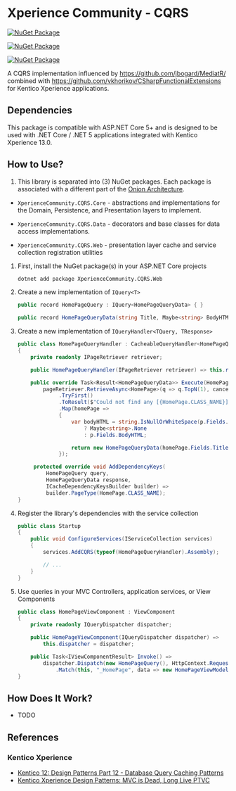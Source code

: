 # Xperience Community - CQRS

[![NuGet Package](https://img.shields.io/nuget/v/XperienceCommunity.CQRS.Core.svg)](https://www.nuget.org/packages/XperienceCommunity.CQRS.Core)

[![NuGet Package](https://img.shields.io/nuget/v/XperienceCommunity.CQRS.Data.svg)](https://www.nuget.org/packages/XperienceCommunity.CQRS.Data)

[![NuGet Package](https://img.shields.io/nuget/v/XperienceCommunity.CQRS.Web.svg)](https://www.nuget.org/packages/XperienceCommunity.CQRS.Web)

A CQRS implementation influenced by <https://github.com/jbogard/MediatR/> combined with <https://github.com/vkhorikov/CSharpFunctionalExtensions> for Kentico Xperience applications.

## Dependencies

This package is compatible with ASP.NET Core 5+ and is designed to be used with .NET Core / .NET 5 applications integrated with Kentico Xperience 13.0.

## How to Use?

1. This library is separated into (3) NuGet packages. Each package is associated with a different part of the [Onion Architecture](https://jeffreypalermo.com/2008/07/the-onion-architecture-part-1/).

- `XperienceCommunity.CQRS.Core` - abstractions and implementations for the Domain, Persistence, and Presentation layers to implement.

- `XperienceCommunity.CQRS.Data` - decorators and base classes for data access implementations.

- `XperienceCommunity.CQRS.Web` - presentation layer cache and service collection registration utilities

1. First, install the NuGet package(s) in your ASP.NET Core projects

   ```bash
   dotnet add package XperienceCommunity.CQRS.Web
   ```

1. Create a new implementation of `IQuery<T>`

   ```csharp
   public record HomePageQuery : IQuery<HomePageQueryData> { }

   public record HomePageQueryData(string Title, Maybe<string> BodyHTML) { }
   ```

1. Create a new implementation of `IQueryHandler<TQuery, TResponse>`

   ```csharp
   public class HomePageQueryHandler : CacheableQueryHandler<HomePageQuery, HomePageQueryData>
   {
       private readonly IPageRetriever retriever;

       public HomePageQueryHandler(IPageRetriever retriever) => this.retriever = retriever;

       public override Task<Result<HomePageQueryData>> Execute(HomePageQuery query, CancellationToken token) =>
           pageRetriever.RetrieveAsync<HomePage>(q => q.TopN(1), cancellationToken: token)
                .TryFirst()
                .ToResult($"Could not find any [{HomePage.CLASS_NAME}]")
                .Map(homePage =>
                {
                    var bodyHTML = string.IsNullOrWhiteSpace(p.Fields.BodyHTML)
                        ? Maybe<string>.None
                        : p.Fields.BodyHTML;

                    return new HomePageQueryData(homePage.Fields.Title, bodyHTML);
                });

        protected override void AddDependencyKeys(
            HomePageQuery query,
            HomePageQueryData response,
            ICacheDependencyKeysBuilder builder) =>
            builder.PageType(HomePage.CLASS_NAME);
   }
   ```

1. Register the library's dependencies with the service collection

   ```csharp
   public class Startup
   {
       public void ConfigureServices(IServiceCollection services)
       {
           services.AddCQRS(typeof(HomePageQueryHandler).Assembly);

           // ...
       }
   }
   ```

1. Use queries in your MVC Controllers, application services, or View Components

   ```csharp
   public class HomePageViewComponent : ViewComponent
   {
       private readonly IQueryDispatcher dispatcher;

       public HomePageViewComponent(IQueryDispatcher dispatcher) =>
           this.dispatcher = dispatcher;

       public Task<IViewComponentResult> Invoke() =>
           dispatcher.Dispatch(new HomePageQuery(), HttpContext.RequestAborted)
               .Match(this, "_HomePage", data => new HomePageViewModel(data));
   }
   ```

## How Does It Work?

- TODO

## References

### Kentico Xperience

- [Kentico 12: Design Patterns Part 12 - Database Query Caching Patterns](https://dev.to/seangwright/kentico-12-design-patterns-part-12-database-query-caching-patterns-43hc)
- [Kentico Xperience Design Patterns: MVC is Dead, Long Live PTVC](https://dev.to/seangwright/kentico-xperience-design-patterns-mvc-is-dead-long-live-ptvc-4635)
